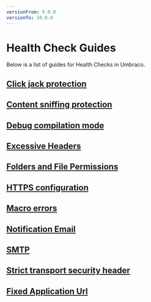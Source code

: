 ```yaml
---
versionFrom: 9.0.0
versionTo: 10.0.0
---
```


# Health Check Guides

Below is a list of guides for Health Checks in Umbraco.

## [Click jack protection](ClickJackingProtection.md)

## [Content sniffing protection](ContentSniffingProtection.md)

## [Debug compilation mode](DebugCompilationMode.md)

## [Excessive Headers](ExcessiveHeaders.md)

## [Folders and File Permissions](FolderAndFilePermissions.md)

## [HTTPS configuration](HttpsConfiguration.md)

## [Macro errors](MacroErrors.md)

## [Notification Email](NotificationEmail.md)

## [SMTP](SMTP.md)

## [Strict transport security header](StrictTransportSecurityHeader.md)

## [Fixed Application Url](FixedApplicationUrl.md)
